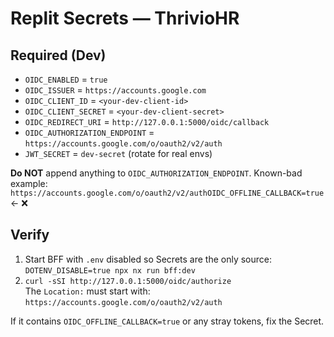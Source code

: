 # Replit Secrets — ThrivioHR

## Required (Dev)
- `OIDC_ENABLED` = `true`
- `OIDC_ISSUER` = `https://accounts.google.com`
- `OIDC_CLIENT_ID` = `<your-dev-client-id>`
- `OIDC_CLIENT_SECRET` = `<your-dev-client-secret>`
- `OIDC_REDIRECT_URI` = `http://127.0.0.1:5000/oidc/callback`
- `OIDC_AUTHORIZATION_ENDPOINT` = `https://accounts.google.com/o/oauth2/v2/auth`
- `JWT_SECRET` = `dev-secret` (rotate for real envs)

**Do NOT** append anything to `OIDC_AUTHORIZATION_ENDPOINT`. Known-bad example:
`https://accounts.google.com/o/oauth2/v2/authOIDC_OFFLINE_CALLBACK=true`  ← ❌

## Verify
1) Start BFF with `.env` disabled so Secrets are the only source:
   `DOTENV_DISABLE=true npx nx run bff:dev`
2) `curl -sSI http://127.0.0.1:5000/oidc/authorize`  
   The `Location:` must start with:
   `https://accounts.google.com/o/oauth2/v2/auth`

If it contains `OIDC_OFFLINE_CALLBACK=true` or any stray tokens, fix the Secret.